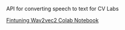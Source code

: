 API for converting speech to text for CV Labs

[Fintuning Wav2vec2 Colab Notebook](https://colab.research.google.com/drive/1BK1Lv0d33_m_f5yb3EnRXWT5PYDRAh5E?usp=sharing)
